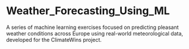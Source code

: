 # Weather_Forecasting_Using_ML
A series of machine learning exercises focused on predicting pleasant weather conditions across Europe using real-world meteorological data, developed for the ClimateWins project.
